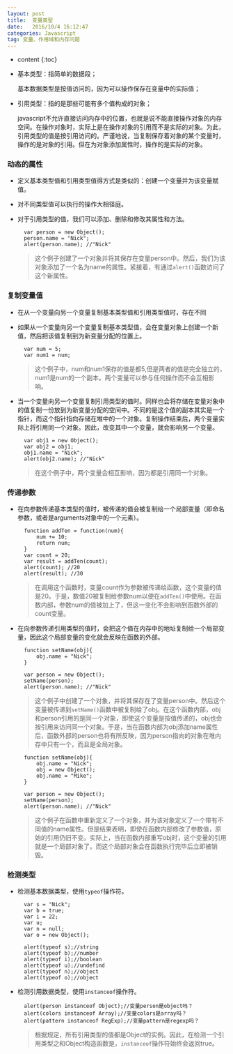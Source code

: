 ```yaml
---
layout: post
title:  变量类型
date:   2016/10/4 16:12:47  
categories: Javascript
tag: 变量、作用域和内存问题
---
```


* content
{:toc}



* 基本类型：指简单的数据段；

    基本数据类型是按值访问的，因为可以操作保存在变量中的实际值；
    
* 引用类型：指的是那些可能有多个值构成的对象；

    javascript不允许直接访问内存中的位置，也就是说不能直接操作对象的内存空间。在操作对象时，实际上是在操作对象的引用而不是实际的对象。为此，引用类型的值是按引用访问的。严谨地说，当复制保存着对象的某个变量时，操作的是对象的引用。但在为对象添加属性时，操作的是实际的对象。


### 动态的属性
    
* 定义基本类型值和引用类型值得方式是类似的：创建一个变量并为该变量赋值。
* 对不同类型值可以执行的操作大相径庭。
* 对于引用类型的值，我们可以添加、删除和修改其属性和方法。
		
		var person = new Object();
		person.name = "Nick";
		alert(person.name); //"Nick"


	> 这个例子创建了一个对象并将其保存在变量person中。然后，我们为该对象添加了一个名为name的属性。紧接着，有通过`alert()`函数访问了这个新属性。

### 复制变量值

* 在从一个变量向另一个变量复制基本类型值和引用类型值时，存在不同
* 如果从一个变量向另一个变量复制基本类型值，会在变量对象上创建一个新值，然后把该值复制到为新变量分配的位置上。
		
		var num = 5;
		var num1 = num;
	
	> 这个例子中，num和num1保存的值是都5,但是两者的值是完全独立的，num1是num的一个副本。两个变量可以参与任何操作而不会互相影响。

* 当一个变量向另一个变量复制引用类型的值时。同样也会将存储在变量对象中的值复制一份放到为新变量分配的空间中。不同的是这个值的副本其实是一个指针，而这个指针指向存储在堆中的一个对象。复制操作结束后，两个变量实际上将引用同一个对象。因此，改变其中一个变量，就会影响另一个变量。
		
		var obj1 = new Object();
		var obj2 = obj1;
		obj1.name = "Nick";
		alert(obj2.name); //"Nick"

	>在这个例子中，两个变量会相互影响，因为都是引用同一个对象。

### 传递参数

* 在向参数传递基本类型的值时，被传递的值会被复制给一个局部变量（即命名参数，或者是arguments对象中的一个元素）。

		function addTen = function(num){
			num += 10;
			return num;
		}
		var count = 20;
		var result = addTen(count);
		alert(count); //20
		alert(result); //30
	
	> 在调用这个函数时，变量count作为参数被传递给函数，这个变量的值是20。于是，数值20被复制给参数num以便在`addTen()`中使用。在函数内部，参数num的值被加上了，但这一变化不会影响到函数外部的count变量。

* 在向参数传递引用类型的值时，会把这个值在内存中的地址复制给一个局部变量，因此这个局部变量的变化就会反映在函数的外部。

		function setName(obj){
			obj.name = "Nick";
		}
		
		var person = new Object();
		setName(person);
		alert(person.name); //"Nick"
	
	> 这个例子中创建了一个对象，并将其保存在了变量person中。然后这个变量被传递到`setName()`函数中被复制给了obj。在这个函数内部，obj和person引用的是同一个对象，即使这个变量是按值传递的，obj也会按引用来访问同一个对象。于是，当在函数内部为obj添加name属性后，函数外部的person也将有所反映，因为person指向的对象在堆内存中只有一个，而且是全局对象。
	
		function setName(obj){
			obj.name = "Nick";
			obj = new Object();
			obj.name = "Mike";
		}
		
		var person = new Object();
		setName(person);
		alert(person.name); //"Nick"

	> 这个例子在函数中重新定义了一个对象，并为该对象定义了一个带有不同值的name属性。但是结果表明，即使在函数内部修改了参数值，原始的引用仍旧不变。实际上，当在函数内部重写obj时，这个变量的引用就是一个局部对象了。而这个局部对象会在函数执行完毕后立即被销毁。
	
### 检测类型

* 检测基本数据类型，使用`typeof`操作符。

		var s = "Nick";
		var b = true;
		var i = 22;
		var u;
		var n = null;
		var o = new Object();
		
		alert(typeof s);//string
		alert(typeof b);//number
		alert(typeof i);//boolean
		alert(typeof u);//undefind
		alert(typeof n);//object
		alert(typeof o);//object

* 检测引用数据类型，使用`instanceof`操作符。

		alert(person instanceof Object);//变量person是object吗？
		alert(colors instanceof Array);//变量colors是array吗？
		alert(pattern instanceof RegExp);//变量pattern是regexp吗？
	
	>根据规定，所有引用类型的值都是Object的实例。因此，在检测一个引用类型之和Object构造函数是，`instanceof`操作符始终会返回true。